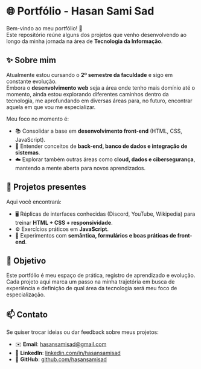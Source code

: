 # 🌐 Portfólio - Hasan Sami Sad

Bem-vindo ao meu portfólio! 🚀  
Este repositório reúne alguns dos projetos que venho desenvolvendo ao longo da minha jornada na área de **Tecnologia da Informação**.

## ✨ Sobre mim
Atualmente estou cursando o **2º semestre da faculdade** e sigo em constante evolução.  
Embora o **desenvolvimento web** seja a área onde tenho mais domínio até o momento, ainda estou explorando diferentes caminhos dentro da tecnologia, me aprofundando em diversas áreas para, no futuro, encontrar aquela em que vou me especializar.

Meu foco no momento é:
- 📚 Consolidar a base em **desenvolvimento front-end** (HTML, CSS, JavaScript).  
- 🧩 Entender conceitos de **back-end, banco de dados e integração de sistemas**.  
- ☁️ Explorar também outras áreas como **cloud, dados e cibersegurança**, mantendo a mente aberta para novos aprendizados.

## 📂 Projetos presentes
Aqui você encontrará:
- 🖥️ Réplicas de interfaces conhecidas (Discord, YouTube, Wikipedia) para treinar **HTML + CSS + responsividade**.  
- ⚙️ Exercícios práticos em **JavaScript**.  
- 📑 Experimentos com **semântica, formulários e boas práticas de front-end**.  

## 🚀 Objetivo
Este portfólio é meu espaço de prática, registro de aprendizado e evolução.  
Cada projeto aqui marca um passo na minha trajetória em busca de experiência e definição de qual área da tecnologia será meu foco de especialização.

## 📫 Contato
Se quiser trocar ideias ou dar feedback sobre meus projetos:  
- ✉️ **Email**: hasansamisad@gmail.com  
- 💼 **LinkedIn**: [linkedin.com/in/hasansamisad](https://linkedin.com/in/hasansamisad)  
- 🐙 **GitHub**: [github.com/hasansamisad](https://github.com/hasansamisad)
